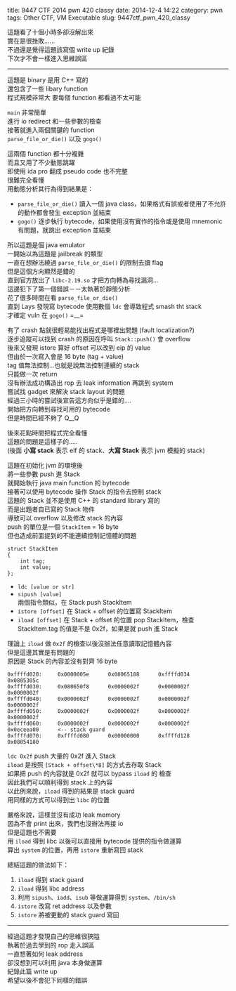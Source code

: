 title: 9447 CTF 2014 pwn 420 classy 
date: 2014-12-4 14:22
category: pwn
tags: Other CTF, VM Executable
slug: 9447ctf_pwn_420_classy 

這題看了十個小時多卻沒解出來  
實在是很挫敗......  
不過還是覺得這題該寫個 write up 紀錄  
下次才不會一樣進入思維誤區  
* * *

這題是 binary 是用 C++ 寫的  
還包含了一些 libary function  
程式規模非常大 要每個 function 都看過不太可能  

`main` 非常簡單  
進行 io redirect 和一些參數的檢查  
接著就進入兩個關鍵的 function  
`parse_file_or_die()` 以及 `gogo()`  

這兩個 function 都十分複雜  
而且又用了不少動態跳躍  
即使用 ida pro 翻成 pseudo code 也不完整  
很難完全看懂  
用動態分析其行為得到結果是：

- `parse_file_or_die()`
    讀入一個 java class，如果格式有誤或者使用了不允許的動作都會發生 exception 並結束
- `gogo()`
    逐步執行 bytecode，如果使用沒有實作的指令或是使用 mnemonic 有問題，就跳出 exception 並結束

所以這題是個 java emulator  
一開始以為這題是 jailbreak 的類型  
一直在想辦法繞過 `parse_file_or_die()` 的限制去讀 flag  
但是這個方向顯然是錯的  
直到官方放出了 `libc-2.19.so` 才把方向轉為尋找漏洞...  
這邊犯下了第一個錯誤－－太執著於靜態分析  
花了很多時間在看 `parse_file_or_die()`  
直到 Lays 發現寫 bytecode 使用數個 `ldc` 會導致程式 smash tht stack  
才確定 vuln 在 `gogo()` =\_\_=  

有了 crash 點就很輕易能找出程式是哪裡出問題 (fault localization?)  
逐步追蹤可以找到 crash 的原因在呼叫 `Stack::push()` 會 overflow  
後來又發現 istore 算好 offset 可以改到 eip 的 value  
但由於一次寫入會是 16 byte (tag + value)  
tag 值無法控制...也就是說無法控制連續的 stack  
只能做一次 return  
沒有辦法成功構造出 rop 去 leak information 再跳到 system  
嘗試找 gadget 來解決 stack layout 的問題  
經過三小時的嘗試後宣告這方向似乎是錯的....  
開始把方向轉到尋找可用的 bytecode  
但是時間已經不夠了 Q\_\_Q  

後來花點時間把程式完全看懂  
這題的問題是這樣子的.....  
(後面 **小寫 stack** 表示 elf 的 stack、**大寫 Stack** 表示 jvm 模擬的 stack)  

這題在初始化 jvm 的環境後  
將一些參數 push 進 Stack  
就開始執行 java main function 的 bytecode  
接著可以使用 bytecode 操作 Stack 的指令去控制 stack  
這題的 Stack 並不是使用 C++ 的 standard library 寫的  
而是出題者自已寫的 Stack 物件  
導致可以 overflow 以及修改 stack 的內容  
push 的單位是一個 `StackItem` = 16 byte  
但也造成前面提到的不能連續控制記憶體的問題  

```
struct StackItem
{
    int tag;
    int value;
};
```

- `ldc [value or str]`
- `sipush [value]`  
    兩個指令類似，在 Stack push StackItem
- `istore [offset]`
    在 Stack + offset 的位置寫 StackItem
- `iload [offset]`
    在 Stack + offset 的位置 pop StackItem，檢查 StackItem.tag 的值是不是 0x2f，如果是就 push 進 Stack
  
理論上 `iload` 做 `0x2f` 的檢查以後沒辦法任意讀取記憶體內容  
但是這邊其實是有問題的  
原因是 Stack 的內容並沒有對齊 16 byte  

```
0xffffd020:     0x0000005e      0x08065188      0xffffd034      0x0805305c
0xffffd030:     0x080650f8      0x0000002f      0x0000002f      0x0000002f
0xffffd040:     0x0000002f      0x0000002f      0x0000002f      0x0000002f
0xffffd050:     0x0000002f      0x0000002f      0x0000002f      0x0000002f
0xffffd060:     0x0000002f      0x0000002f      0x0000002f      0x0eceea00      <-- stack guard
0xffffd070:     0xffffd080      0x00000000      0xffffd128      0x08054180
```

`ldc 0x2f` push 大量的 0x2f 進入 Stack  
`iload` 是按照 `[Stack + offset\*8]` 的方式去存取 Stack  
如果把 push 的內容就是 0x2f 就可以 bypass `iload` 的 檢查  
因此我們可以順利得到 stack 上的內容  
以此例來說，`iload` 得到的結果是 stack guard  
用同樣的方式可以得到出 `libc` 的位置  

嚴格來說，這樣並沒有成功 leak memory  
因為不會 print 出來，我們也沒辦法再接 io  
但是這題也不需要  
用 `iload` 得到 libc 以後可以直接用 bytecode 提供的指令做運算  
算出 `system` 的位置，再用 `istore` 重新寫回 stack  

總結這題的做法如下：

1. `iload` 得到 stack guard  
2. `iload` 得到 libc address  
3. 利用 `sipush`、`iadd`、`isub` 等做運算得到 `system`、`/bin/sh`  
4. `istore` 改寫 ret address 以及參數  
5. `istore` 將被更動的 stack guard 寫回  

* * *

經過這題才發現自己的思維很狹隘  
執著於過去學到的 rop 走入誤區  
一直想著如何 leak address  
卻沒想到可以利用 java 本身做運算  
紀錄此篇 write up  
希望以後不會犯下同樣的錯誤  
